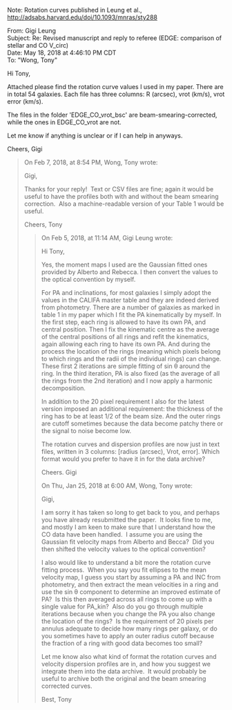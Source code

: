 Note: Rotation curves published in Leung et al., http://adsabs.harvard.edu/doi/10.1093/mnras/sty288


From: Gigi Leung  
Subject: Re: Revised manuscript and reply to referee (EDGE: comparison of stellar and CO V_circ)  
Date: May 18, 2018 at 4:46:10 PM CDT  
To: "Wong, Tony"

Hi Tony,

Attached please find the rotation curve values I used in my paper. There are in total 54 galaxies. Each file has three columns: R (arcsec), vrot (km/s), vrot error (km/s).

The files in the folder 'EDGE_CO_vrot_bsc' are beam-smearing-corrected, while the ones in EDGE_CO_vrot are not.

Let me know if anything is unclear or if I can help in anyways.

Cheers,
Gigi


> On Feb 7, 2018, at 8:54 PM, Wong, Tony wrote:
> 
> Gigi,
> 
> Thanks for your reply!  Text or CSV files are fine; again it would be useful to have the profiles both with and without the beam smearing correction.  Also a machine-readable version of your Table 1 would be useful.
> 
> Cheers,
> Tony
> 
>> On Feb 5, 2018, at 11:14 AM, Gigi Leung wrote:
>> 
>> Hi Tony,
>> 
>> Yes, the moment maps I used are the Gaussian fitted ones provided by Alberto and Rebecca. I then convert the values to the optical convention by myself.
>> 
>> For PA and inclinations, for most galaxies I simply adopt the values in the CALIFA master table and they are indeed derived from photometry. There are a number of galaxies as marked in table 1 in my paper which I fit the PA kinematically by myself. In the first step, each ring is allowed to have its own PA, and central position. Then I fix the kinematic centre as the average of the central positions of all rings and refit the kinematics, again allowing each ring to have its own PA. And during the process the location of the rings (meaning which pixels belong to which rings and the radii of the individual rings) can change. These first 2 iterations are simple fitting of sin θ around the ring. In the third iteration, PA is also fixed (as the average of all the rings from the 2nd iteration) and I now apply a harmonic decomposition.
>> 
>> In addition to the 20 pixel requirement I also for the latest version imposed an additional requirement: the thickness of the ring has to be at least 1/2 of the beam size. And the outer rings are cutoff sometimes because the data become patchy there or the signal to noise become low. 
>> 
>> The rotation curves and dispersion profiles are now just in text files, written in 3 columns: [radius (arcsec), Vrot, error]. Which format would you prefer to have it in for the data archive?
>> 
>> Cheers.
>> Gigi
>> 
>> 
>> 
>> On Thu, Jan 25, 2018 at 6:00 AM, Wong, Tony wrote:
>>
>> Gigi,
>> 
>> I am sorry it has taken so long to get back to you, and perhaps you have already resubmitted the paper.  It looks fine to me, and mostly I am keen to make sure that I understand how the CO data have been handled.  I assume you are using the Gaussian fit velocity maps from Alberto and Becca?  Did you then shifted the velocity values to the optical convention?
>> 
>> I also would like to understand a bit more the rotation curve fitting process.  When you say you fit ellipses to the mean velocity map, I guess you start by assuming a PA and INC from photometry, and then extract the mean velocities in a ring and use the sin θ component to determine an improved estimate of PA?  Is this then averaged across all rings to come up with a single value for PA_kin?  Also do you go through multiple iterations because when you change the PA you also change the location of the rings?  Is the requirement of 20 pixels per annulus adequate to decide how many rings per galaxy, or do you sometimes have to apply an outer radius cutoff because the fraction of a ring with good data becomes too small?
>> 
>> Let me know also what kind of format the rotation curves and velocity dispersion profiles are in, and how you suggest we integrate them into the data archive.  It would probably be useful to archive both the original and the beam smearing corrected curves.
>> 
>> Best,
>> Tony
>> 
